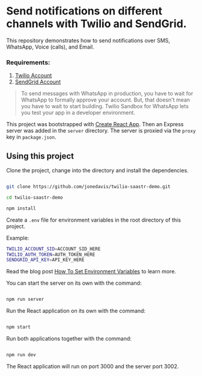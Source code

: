
# Send notifications on different channels with Twilio and SendGrid.

This repository demonstrates how to send notifications over SMS, WhatsApp, Voice (calls), and Email.

### Requirements:
1. [Twilio Account](https://www.twilio.com/console)
2. [SendGrid Account](https://www.sendgrid.com)

> To send messages with WhatsApp in production, you have to wait for WhatsApp to formally approve your account. But, that doesn't mean you have to wait to start building. Twilio Sandbox for WhatsApp lets you test your app in a developer environment.

This project was bootstrapped with [Create React App](https://github.com/facebookincubator/create-react-app). Then an Express server was added in the `server` directory. The server is proxied via the `proxy` key in `package.json`.

## Using this project
Clone the project, change into the directory and install the dependencies.
```bash

git clone https://github.com/jonedavis/twilio-saastr-demo.git

cd twilio-saastr-demo

npm install

```
Create a `.env` file for environment variables in the root directory of this project.

Example:
```bash
TWILIO_ACCOUNT_SID=ACCOUNT_SID_HERE
TWILIO_AUTH_TOKEN=AUTH_TOKEN_HERE
SENDGRID_API_KEY=API_KEY_HERE
```
Read the blog post [How To Set Environment Variables](https://www.twilio.com/blog/2017/01/how-to-set-environment-variables.html) to learn more.

You can start the server on its own with the command:
```bash

npm run server

```
Run the React application on its own with the command:
```bash

npm start
```
Run both applications together with the command:
```bash

npm run dev

```
The React application will run on port 3000 and the server port 3002.
